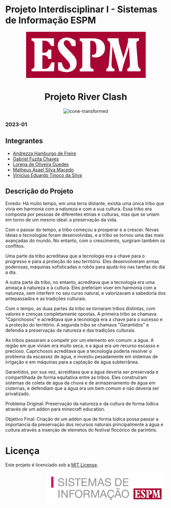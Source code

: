# Projeto Interdisciplinar I - Sistemas de Informação ESPM

<p align="center">
    <a href="https://www.espm.br/cursos-de-graduacao/sistemas-de-informacao/"><img src="https://raw.githubusercontent.com/tech-espm/misc-template/main/logo.png" alt="Sistemas de Informação ESPM" style="width: 375px;"/></a>
</p>

<div align="center">

# Projeto River Clash

</div>

<p align="center">
  <img src="https://github.com/andrezzahfreire/minecraft-projeto-interdisciplinar/assets/100586467/aa7a4b77-ac4b-4f1e-8140-70e8eac0da17" alt="icone-transformed"
      width="200px">
</p>

### 2023-01

## Integrantes
- [Andrezza Hamburgo de Freire](https://github.com/andrezzahfreire)
- [Gabriel Fuzita Chaves](https://github.com/Garibaldo95)
- [Lorena de Oliveira Guedes](https://github.com/lohgdds1)
- [Matheus Asael Silva Macedo](https://github.com/M-asael)
- [Vinicius Eduardo Tinoco da Silva](https://github.com/Vinicius-eng20)

## Descrição do Projeto
Enredo:
Há muito tempo, em uma terra distante, existia uma única tribo que vivia em harmonia com a
natureza e com a sua cultura. Essa tribo era composta por pessoas de diferentes etnias e
culturas, mas que se uniam em torno de um mesmo ideal: a preservação da vida.

Com o passar do tempo, a tribo começou a prosperar e a crescer. Novas ideias e
tecnologias foram desenvolvidas, e a tribo se tornou uma das mais avançadas do mundo.
No entanto, com o crescimento, surgiram também os conflitos.

Uma parte da tribo acreditava que a tecnologia era a chave para o progresso e para a
proteção do seu território. Eles desenvolveram armas poderosas, máquinas sofisticadas e
robôs para ajudá-los nas tarefas do dia a dia.

A outra parte da tribo, no entanto, acreditava que a tecnologia era uma ameaça à natureza e
à cultura. Eles preferiam viver em harmonia com a natureza, sem interferir no seu curso
natural, e valorizavam a sabedoria dos antepassados e as tradições culturais.

Com o tempo, as duas partes da tribo se tornaram tribos distintas, com valores e crenças
completamente opostas. A primeira tribo se chamava "Caprichosos" e acreditava que a
tecnologia era a chave para o sucesso e a proteção do território. A segunda tribo se
chamava "Garantidos" e defendia a preservação da natureza e das tradições culturais.

As tribos passaram a competir por um elemento em comum: a água. A região em que viviam
era muito seca, e a água era um recurso escasso e precioso. Caprichosos acreditava que a
tecnologia poderia resolver o problema da escassez de água, e investiu pesadamente em
sistemas de irrigação e em máquinas para a captação de água subterrânea.

Garantidos, por sua vez, acreditava que a água deveria ser preservada e compartilhada de
forma equitativa entre as tribos. Eles construíram sistemas de coleta de água da chuva e de
armazenamento de água em cisternas, e defendiam que a água era um bem comum e não
deveria ser privatizado.

Problema Original:
Preservação da natureza e da cultura de forma lúdica através de um addon para minecraft education.

Objetivo Final:
Criação de um addon que de forma lúdica possa passar a importancia da preservação dos recursos naturais
principalmente a água e cultura através a inserção de elemetos do festival flocórico de parintins.
# Licença

Este projeto é licenciado sob a [MIT License](https://github.com/tech-espm/misc-template/blob/main/LICENSE).

<p align="right">
    <a href="https://www.espm.br/cursos-de-graduacao/sistemas-de-informacao/"><img src="https://raw.githubusercontent.com/tech-espm/misc-template/main/logo-si-512.png" alt="Sistemas de Informação ESPM" style="width: 375px;"/></a>
</p>
